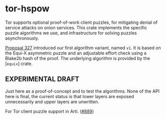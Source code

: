 # tor-hspow

Tor supports optional proof-of-work client puzzles, for mitigating denial of
service attacks on onion services. This crate implements the specific puzzle
algorithms we use, and infrastructure for solving puzzles asynchronously.

[Proposal 327] introduced our first algorithm variant, named `v1`.
It is based on the Equi-X asymmetric puzzle and an adjustable effort check
using a Blake2b hash of the proof. The underlying algorithm is provided by
the [`equix`] crate.

[Proposal 327]: https://gitlab.torproject.org/tpo/core/torspec/-/blob/main/proposals/327-pow-over-intro.txt

## EXPERIMENTAL DRAFT

Just here as a proof-of-concept and to test the algorithms.
None of the API here is final, the current status is that lower layers are
exposed unnecessarily and upper layers are unwritten.

For Tor client puzzle support in Arti. ([#889])

[#889]: https://gitlab.torproject.org/tpo/core/arti/-/issues/889


